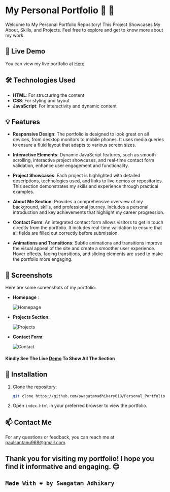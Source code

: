 # My Personal Portfolio 🚀 🚀 

Welcome to My Personal Portfolio Repository! This Project Showcases My About, Skills, and Projects. Feel free to explore and get to know more about my work.

## 🚀 Live Demo

You can view my live portfolio at [Here](https://personalportfolio-by-swagatamadhikary.netlify.app/).

## 🛠️ Technologies Used

- **HTML**: For structuring the content
- **CSS**: For styling and layout
- **JavaScript**: For interactivity and dynamic content


## 💡 Features

- **Responsive Design**: The portfolio is designed to look great on all devices, from desktop monitors to mobile phones. It uses media queries to ensure a fluid layout that adapts to various screen sizes.

- **Interactive Elements**: Dynamic JavaScript features, such as smooth scrolling, interactive project showcases, and real-time contact form validation, enhance user engagement and functionality.

- **Project Showcases**: Each project is highlighted with detailed descriptions, technologies used, and links to live demos or repositories. This section demonstrates my skills and experience through practical examples.

- **About Me Section**: Provides a comprehensive overview of my background, skills, and professional journey. Includes a personal introduction and key achievements that highlight my career progression.

- **Contact Form**: An integrated contact form allows visitors to get in touch directly from the portfolio. It includes real-time validation to ensure that all fields are filled out correctly before submission.

- **Animations and Transitions**: Subtle animations and transitions improve the visual appeal of the site and create a smoother user experience. Hover effects, fading transitions, and sliding elements are used to make the portfolio more engaging.

## 📸 Screenshots

Here are some screenshots of my portfolio:

- **Homepage** :

  ![Homepage](https://github.com/swagatamadhikary018/Personal_Portfolio/blob/548f6ff6c60f532508bbbc0de846e8b1049889ea/homepage.png)


- **Projects Section**:
  
  ![Projects](https://github.com/swagatamadhikary018/Personal_Portfolio/blob/548f6ff6c60f532508bbbc0de846e8b1049889ea/projects.png)


- **Contact Form**:
  
  ![Contact](https://github.com/swagatamadhikary018/Personal_Portfolio/blob/548f6ff6c60f532508bbbc0de846e8b1049889ea/contact.png)



 #### Kindly See The Live [Demo](https://personalportfolio-by-swagatamadhikary.netlify.app/) To Show All The Section

## 🔧 Installation

1. Clone the repository:
    ```bash
    git clone https://github.com/swagatamadhikary018/Personal_Portfolio.git
    ```
  
2. Open `index.html` in your preferred browser to view the portfolio.


## 📫 Contact Me

For any questions or feedback, you can reach me at [paulsantanu968@gmail.com](mailto:swagatamadhikary501@gmail.com).


## Thank you for visiting my portfolio! I hope you find it informative and engaging. 😊 

## `Made With ❤️ by Swagatam Adhikary`
